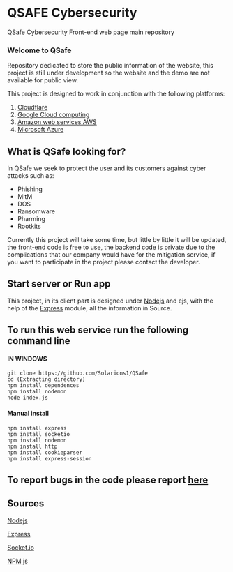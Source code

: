 # QSAFE Cybersecurity


QSafe Cybersecurity Front-end web page main repository


### Welcome to QSafe

Repository dedicated to store the public information of the website, this project is still under development so the website and the demo are not available for public view.

This project is designed to work in conjunction with the following platforms:
 1. [Cloudflare](https://www.cloudflare.com/)
 2. [Google Cloud computing](https://cloud.google.com/)
 3. [Amazon web services AWS](https://aws.amazon.com/)
 4. [Microsoft Azure](https://azure.microsoft.com/)



## What is QSafe looking for?

In QSafe we seek to protect the user and its customers against cyber attacks such as:

- Phishing
- MitM
- DOS
- Ransomware
- Pharming
- Rootkits

Currently this project will take some time, but little by little it will be updated, the front-end code is free to use, the backend code is private due to the complications that our company would have for the mitigation service, if you want to participate in the project please contact the developer.

## Start server  or Run app
This project, in its client part is designed under [Nodejs](https://nodejs.org/) and ejs, with the help of the [Express](https://expressjs.com/) module, all the information in Source.



## To run this web service run the following command line

#### IN WINDOWS
    git clone https://github.com/Solarions1/QSafe
    cd (Extracting directory) 
    npm install dependences
    npm install nodemon 
    node index.js

#### Manual install 
    npm install express
    npm install socketio
    npm install nodemon
    npm install http
    npm install cookieparser
    npm install express-session


## To report bugs in the code please report [here](https://github.com/Solarions1/QSafe/issues)

## Sources

[Nodejs](https://nodejs.org/)

[Express](https://expressjs.com/)

[Socket.io](https://socket.io/)

[NPM js](https://www.npmjs.com/)




